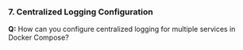 
### 7. Centralized Logging Configuration

**Q:** How can you configure centralized logging for multiple services in Docker Compose?
